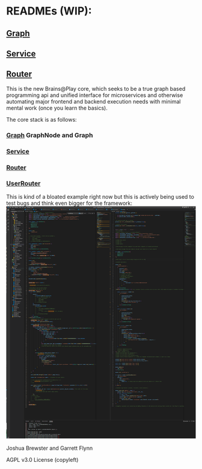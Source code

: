 
# READMEs (WIP):

## [Graph](./docs/Graph.md)
## [Service](./docs/Service.md)
## [Router](./docs//Router.md)

This is the new Brains@Play core, which seeks to be a true graph based programming api and unified interface for microservices and otherwise automating major frontend and backend execution needs with minimal mental work (once you learn the basics).


The core stack is as follows:
### [Graph](./Graph.ts) GraphNode and Graph
### [Service](./services/Service.ts)
### [Router](./routers/Router.ts)
### [UserRouter](./routers/user/UserRouter.ts)


This is kind of a bloated example right now but this is actively being used to test bugs and think even bigger for the framework:
![ex](example.png)


Joshua Brewster and Garrett Flynn

AGPL v3.0 License (copyleft)